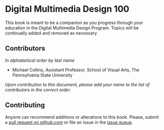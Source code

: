 # Digital Multimedia Design 100


This book is meant to be a companion as you progress through your education in the Digital Multimedia Design Program. Topics will be continually added and removed as necessary.

## Contributors
*In alphabetical order by last name*

- Michael Collins, Assistant Professor, School of Visual Arts, The Pennsylvania State University

*Upon contribution to this document, please add your name to the list of contributors in the correct order.*

## Contributing
Anyone can recommend additions or alterations to this book. Please, submit a [pull request on github.com](https://github.com/dmd-program/dmd-100-sp17) or file an issue in the [issue queue](https://github.com/dmd-program/dmd-100-sp17/issues).
